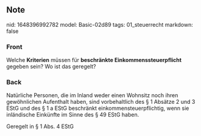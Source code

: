 ## Note
nid: 1648396992782
model: Basic-02d89
tags: 01_steuerrecht
markdown: false

### Front
Welche <b>Kriterien</b> müssen für <b>beschränkte Einkommenssteuerpflicht</b> gegeben sein? Wo ist das geregelt?

### Back
Natürliche Personen, die im Inland weder einen Wohnsitz noch ihren gewöhnlichen Aufenthalt haben, sind vorbehaltlich des § 1 Absätze 2 und 3 EStG und des § 1 a EStG beschränkt einkommensteuerpflichtig, wenn sie inländische Einkünfte im Sinne des § 49 EStG haben.

Geregelt in § 1 Abs. 4 EStG
